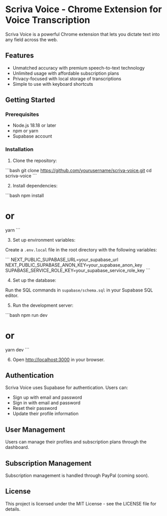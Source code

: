 # Scriva Voice - Chrome Extension for Voice Transcription

Scriva Voice is a powerful Chrome extension that lets you dictate text into any field across the web.

## Features

- Unmatched accuracy with premium speech-to-text technology
- Unlimited usage with affordable subscription plans
- Privacy-focused with local storage of transcriptions
- Simple to use with keyboard shortcuts

## Getting Started

### Prerequisites

- Node.js 18.18 or later
- npm or yarn
- Supabase account

### Installation

1. Clone the repository:

\`\`\`bash
git clone https://github.com/yourusername/scriva-voice.git
cd scriva-voice
\`\`\`

2. Install dependencies:

\`\`\`bash
npm install
# or
yarn
\`\`\`

3. Set up environment variables:

Create a `.env.local` file in the root directory with the following variables:

\`\`\`
NEXT_PUBLIC_SUPABASE_URL=your_supabase_url
NEXT_PUBLIC_SUPABASE_ANON_KEY=your_supabase_anon_key
SUPABASE_SERVICE_ROLE_KEY=your_supabase_service_role_key
\`\`\`

4. Set up the database:

Run the SQL commands in `supabase/schema.sql` in your Supabase SQL editor.

5. Run the development server:

\`\`\`bash
npm run dev
# or
yarn dev
\`\`\`

6. Open [http://localhost:3000](http://localhost:3000) in your browser.

## Authentication

Scriva Voice uses Supabase for authentication. Users can:

- Sign up with email and password
- Sign in with email and password
- Reset their password
- Update their profile information

## User Management

Users can manage their profiles and subscription plans through the dashboard.

## Subscription Management

Subscription management is handled through PayPal (coming soon).

## License

This project is licensed under the MIT License - see the LICENSE file for details.
